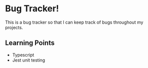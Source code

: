 # Bug Tracker!

This is a bug tracker so that I can keep track of bugs throughout my projects.

## Learning Points
- Typescript
- Jest unit testing